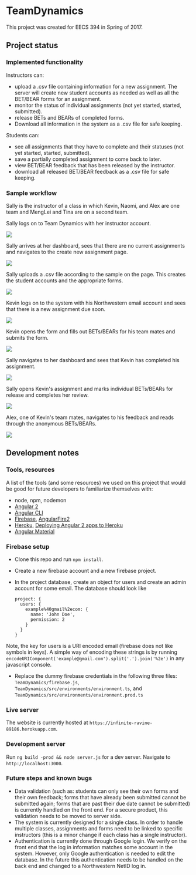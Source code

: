 # TeamDynamics

This project was created for EECS 394 in Spring of 2017.

## Project status

### Implemented functionality

Instructors can:
- upload a .csv file containing information for a new assignment. The server will create new student accounts as needed as well as all the BET/BEAR forms for an assignment.
- monitor the status of individual assignments (not yet started, started, submitted).
- release BETs and BEARs of completed forms.
- Download all information in the system as a .csv file for safe keeping.

Students can:
- see all assignments that they have to complete and their statuses (not yet started, started, submitted).
- save a partially completed assignment to come back to later.
- view BET/BEAR feedback that has been released by the instructor.
- download all released BET/BEAR feedback as a .csv file for safe keeping.

### Sample workflow

Sally is the instructor of a class in which Kevin, Naomi, and Alex are one team and MengLei and Tina are on a second team.

Sally logs on to Team Dynamics with her instructor account.

![](README_images/instructor_logging_in.png)

Sally arrives at her dashboard, sees that there are no current assignments and navigates to the create new assignment page.

![](README_images/instructor_nav_to_create_assignment.png)

Sally uploads a .csv file according to the sample on the page. This creates the student accounts and the appropriate forms.

![](README_images/instructor_upload_csv.png)

Kevin logs on to the system with his Northwestern email account and sees that there is a new assignment due soon.

![](README_images/student_dashboard.png)

Kevin opens the form and fills out BETs/BEARs for his team mates and submits the form.

![](README_images/student_bet_bear_form.png)

Sally navigates to her dashboard and sees that Kevin has completed his assignment.

![](README_images/instructor_dashboard.png)

Sally opens Kevin's assignment and marks individual BETs/BEARs for release and completes her review.

![](README_images/instructor_releasing_feedback.png)

Alex, one of Kevin's team mates, navigates to his feedback and reads through the anonymous BETs/BEARs.

![](README_images/student_feedback.png)

## Development notes

### Tools, resources

A list of the tools (and some resources) we used on this project that would be good for future developers to familiarize themselves with:

- node, npm, nodemon
- [Angular 2](https://angular.io/)
- [Angular CLI](https://cli.angular.io/)
- [Firebase](https://firebase.google.com/docs/web/setup), [AngularFire2](https://github.com/angular/angularfire2)
- [Heroku](https://devcenter.heroku.com/categories/nodejs), [Deploying Angular 2 apps to Heroku](https://medium.com/@ryanchenkie_40935/angular-cli-deployment-host-your-angular-2-app-on-heroku-3f266f13f352)
- [Angular Material](https://material.angular.io)

### Firebase setup

- Clone this repo and run `npm install`.
- Create a new firebase account and a new firebase project.
- In the project database, create an object for users and create an admin account for some email. The database should look like

      project: {
        users: {
          example%40gmail%2ecom: {
            name: 'John Doe',
            permission: 2
          }
        }
      }
Note, the key for users is a URI encoded email (firebase does not like symbols in keys). A simple way of encoding these strings is by running `encodeURIComponent('example@gmail.com').split('.').join('%2e')` in any javascript console.
- Replace the dummy firebase credentials in the following three files: `TeamDynamics/firebase.js`, `TeamDynamics/src/environments/environment.ts`, and `TeamDynamics/src/environments/environment.prod.ts`

### Live server

The website is currently hosted at `https://infinite-ravine-89186.herokuapp.com`.

### Development server

Run `ng build -prod && node server.js` for a dev server. Navigate to `http://localhost:3000`.

### Future steps and known bugs

- Data validation (such as: students can only see their own forms and their own feedback; forms that have already been submitted cannot be submitted again; forms that are past their due date cannot be submitted) is currently handled on the front end. For a secure product, this validation needs to be moved to server side.
- The system is currently designed for a single class. In order to handle multiple classes, assignments and forms need to be linked to specific instructors (this is a minor change if each class has a single instructor).
- Authentication is currently done through Google login. We verify on the front end that the log in information matches some account in the system. However, only Google authentication is needed to edit the database. In the future this authentication needs to be handled on the back end and changed to a Northwestern NetID log in.
